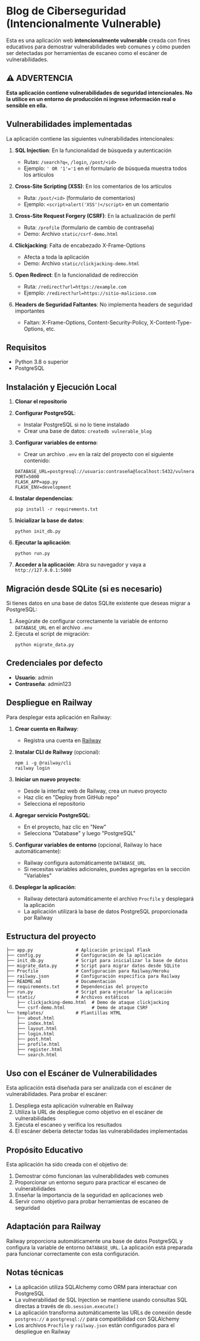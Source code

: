 # Blog de Ciberseguridad (Intencionalmente Vulnerable)

Esta es una aplicación web **intencionalmente vulnerable** creada con fines educativos para demostrar vulnerabilidades web comunes y cómo pueden ser detectadas por herramientas de escaneo como el escáner de vulnerabilidades.

## ⚠️ ADVERTENCIA

**Esta aplicación contiene vulnerabilidades de seguridad intencionales. No la utilice en un entorno de producción ni ingrese información real o sensible en ella.**

## Vulnerabilidades implementadas

La aplicación contiene las siguientes vulnerabilidades intencionales:

1. **SQL Injection**: En la funcionalidad de búsqueda y autenticación
   - Rutas: `/search?q=`, `/login`, `/post/<id>`
   - Ejemplo: `' OR '1'='1` en el formulario de búsqueda muestra todos los artículos

2. **Cross-Site Scripting (XSS)**: En los comentarios de los artículos
   - Ruta: `/post/<id>` (formulario de comentarios)
   - Ejemplo: `<script>alert('XSS')</script>` en un comentario

3. **Cross-Site Request Forgery (CSRF)**: En la actualización de perfil
   - Ruta: `/profile` (formulario de cambio de contraseña)
   - Demo: Archivo `static/csrf-demo.html`

4. **Clickjacking**: Falta de encabezado X-Frame-Options
   - Afecta a toda la aplicación
   - Demo: Archivo `static/clickjacking-demo.html`

5. **Open Redirect**: En la funcionalidad de redirección
   - Ruta: `/redirect?url=https://example.com`
   - Ejemplo: `/redirect?url=https://sitio-malicioso.com`

6. **Headers de Seguridad Faltantes**: No implementa headers de seguridad importantes
   - Faltan: X-Frame-Options, Content-Security-Policy, X-Content-Type-Options, etc.

## Requisitos

- Python 3.8 o superior
- PostgreSQL

## Instalación y Ejecución Local

1. **Clonar el repositorio**

2. **Configurar PostgreSQL**:
   - Instalar PostgreSQL si no lo tiene instalado
   - Crear una base de datos: `createdb vulnerable_blog`

3. **Configurar variables de entorno**:
   - Crear un archivo `.env` en la raíz del proyecto con el siguiente contenido:
   ```
   DATABASE_URL=postgresql://usuario:contraseña@localhost:5432/vulnerable_blog
   PORT=5000
   FLASK_APP=app.py
   FLASK_ENV=development
   ```

4. **Instalar dependencias**:
   ```
   pip install -r requirements.txt
   ```

5. **Inicializar la base de datos**:
   ```
   python init_db.py
   ```

6. **Ejecutar la aplicación**:
   ```
   python run.py
   ```

7. **Acceder a la aplicación**:
   Abra su navegador y vaya a `http://127.0.0.1:5000`

## Migración desde SQLite (si es necesario)

Si tienes datos en una base de datos SQLite existente que deseas migrar a PostgreSQL:

1. Asegúrate de configurar correctamente la variable de entorno `DATABASE_URL` en el archivo `.env`
2. Ejecuta el script de migración:
   ```
   python migrate_data.py
   ```

## Credenciales por defecto

- **Usuario**: admin
- **Contraseña**: admin123

## Despliegue en Railway

Para desplegar esta aplicación en Railway:

1. **Crear cuenta en Railway**:
   - Registra una cuenta en [Railway](https://railway.app/)

2. **Instalar CLI de Railway** (opcional):
   ```
   npm i -g @railway/cli
   railway login
   ```

3. **Iniciar un nuevo proyecto**:
   - Desde la interfaz web de Railway, crea un nuevo proyecto
   - Haz clic en "Deploy from GitHub repo"
   - Selecciona el repositorio

4. **Agregar servicio PostgreSQL**:
   - En el proyecto, haz clic en "New"
   - Selecciona "Database" y luego "PostgreSQL"

5. **Configurar variables de entorno** (opcional, Railway lo hace automáticamente):
   - Railway configura automáticamente `DATABASE_URL`
   - Si necesitas variables adicionales, puedes agregarlas en la sección "Variables"

6. **Desplegar la aplicación**:
   - Railway detectará automáticamente el archivo `Procfile` y desplegará la aplicación
   - La aplicación utilizará la base de datos PostgreSQL proporcionada por Railway

## Estructura del proyecto

```
├── app.py                # Aplicación principal Flask
├── config.py             # Configuración de la aplicación
├── init_db.py            # Script para inicializar la base de datos
├── migrate_data.py       # Script para migrar datos desde SQLite
├── Procfile              # Configuración para Railway/Heroku
├── railway.json          # Configuración específica para Railway
├── README.md             # Documentación
├── requirements.txt      # Dependencias del proyecto
├── run.py                # Script para ejecutar la aplicación
└── static/               # Archivos estáticos
    ├── clickjacking-demo.html  # Demo de ataque clickjacking
    └── csrf-demo.html          # Demo de ataque CSRF
└── templates/            # Plantillas HTML
    ├── about.html
    ├── index.html
    ├── layout.html
    ├── login.html
    ├── post.html
    ├── profile.html
    ├── register.html
    └── search.html
```

## Uso con el Escáner de Vulnerabilidades

Esta aplicación está diseñada para ser analizada con el escáner de vulnerabilidades. Para probar el escáner:

1. Despliega esta aplicación vulnerable en Railway
2. Utiliza la URL de despliegue como objetivo en el escáner de vulnerabilidades
3. Ejecuta el escaneo y verifica los resultados
4. El escáner debería detectar todas las vulnerabilidades implementadas

## Propósito Educativo

Esta aplicación ha sido creada con el objetivo de:

1. Demostrar cómo funcionan las vulnerabilidades web comunes
2. Proporcionar un entorno seguro para practicar el escaneo de vulnerabilidades
3. Enseñar la importancia de la seguridad en aplicaciones web
4. Servir como objetivo para probar herramientas de escaneo de seguridad

## Adaptación para Railway

Railway proporciona automáticamente una base de datos PostgreSQL y configura la variable de entorno `DATABASE_URL`. La aplicación está preparada para funcionar correctamente con esta configuración.

## Notas técnicas

- La aplicación utiliza SQLAlchemy como ORM para interactuar con PostgreSQL
- La vulnerabilidad de SQL Injection se mantiene usando consultas SQL directas a través de `db.session.execute()`
- La aplicación transforma automáticamente las URLs de conexión desde `postgres://` a `postgresql://` para compatibilidad con SQLAlchemy
- Los archivos `Procfile` y `railway.json` están configurados para el despliegue en Railway